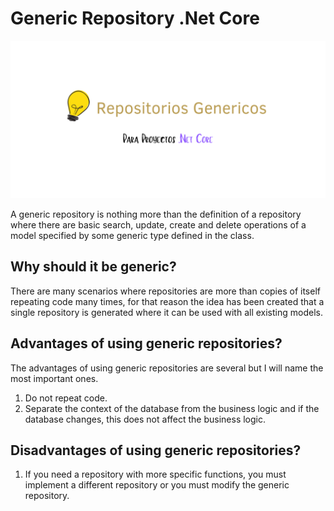 # Generic Repository .Net Core

![](.gitbook/assets/repositorios-genericos-1-.png)

A generic repository is nothing more than the definition of a repository where there are basic search, update, create and delete operations of a model specified by some generic type defined in the class.

## Why should it be generic?

There are many scenarios where repositories are more than copies of itself repeating code many times, for that reason the idea has been created that a single repository is generated where it can be used with all existing models.

## Advantages of using generic repositories?

The advantages of using generic repositories are several but I will name the most important ones.

1. Do not repeat code.
2. Separate the context of the database from the business logic and if the database changes, this does not affect the business logic.

## Disadvantages of using generic repositories?

1. If you need a repository with more specific functions, you must implement a different repository or you must modify the generic repository.

